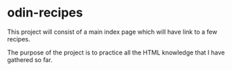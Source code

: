 # odin-recipes

This project will consist of a main index page which will have link to a few recipes.

The purpose of the project is to practice all the HTML knowledge that I have gathered so far.